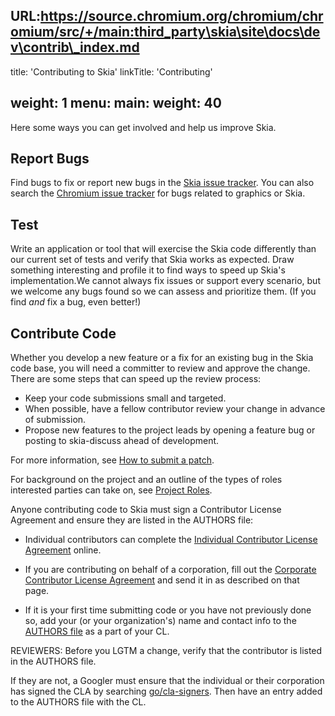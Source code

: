 URL:https://source.chromium.org/chromium/chromium/src/+/main:third_party\skia\site\docs\dev\contrib\_index.md
---
title: 'Contributing to Skia'
linkTitle: 'Contributing'

weight: 1
menu:
  main:
    weight: 40
---

Here some ways you can get involved and help us improve Skia.

## Report Bugs

Find bugs to fix or report new bugs in the
[Skia issue tracker](http://bug.skia.org/). You can also search the
[Chromium issue tracker](http://code.google.com/p/chromium/issues/list) for bugs
related to graphics or Skia.

## Test

Write an application or tool that will exercise the Skia code differently than
our current set of tests and verify that Skia works as expected. Draw something
interesting and profile it to find ways to speed up Skia's implementation.We
cannot always fix issues or support every scenario, but we welcome any bugs
found so we can assess and prioritize them. (If you find _and_ fix a bug, even
better!)

## Contribute Code

Whether you develop a new feature or a fix for an existing bug in the Skia code
base, you will need a committer to review and approve the change. There are some
steps that can speed up the review process:

- Keep your code submissions small and targeted.
- When possible, have a fellow contributor review your change in advance of
  submission.
- Propose new features to the project leads by opening a feature bug or posting
  to skia-discuss ahead of development.

For more information, see [How to submit a patch](/docs/dev/contrib/submit/).

For background on the project and an outline of the types of roles interested
parties can take on, see [Project Roles](/docs/roles).

Anyone contributing code to Skia must sign a Contributor License Agreement and
ensure they are listed in the AUTHORS file:

- Individual contributors can complete the
  [Individual Contributor License Agreement](https://developers.google.com/open-source/cla/individual)
  online.
- If you are contributing on behalf of a corporation, fill out the
  [Corporate Contributor License Agreement](https://developers.google.com/open-source/cla/corporate)
  and send it in as described on that page.

- If it is your first time submitting code or you have not previously done so,
  add your (or your organization's) name and contact info to the
  [AUTHORS file](https://skia.googlesource.com/skia/+/main/AUTHORS) as a part
  of your CL.

REVIEWERS: Before you LGTM a change, verify that the contributor is listed in
the AUTHORS file.

If they are not, a Googler must ensure that the individual or their corporation
has signed the CLA by searching
[go/cla-signers](https://goto.google.com/cla-signers). Then have an entry added
to the AUTHORS file with the CL.
